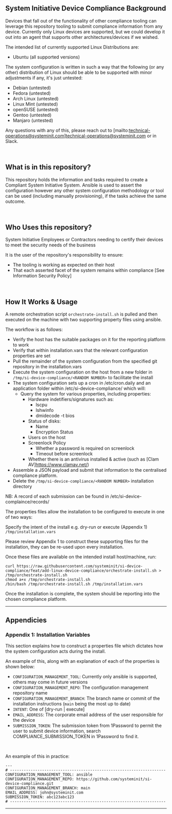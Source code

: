 
## System Initiative Device Compliance Background

Devices that fall out of the functionality of other compliance tooling can leverage this repository tooling to submit compliance information from any device. Currently only Linux devices are supported, but we could develop it out into an agent that supports other architectures/devices if we wished.

The intended list of currently supported Linux Distributions are:
* Ubuntu (all supported versions)

The system configuration is written in such a way that the following (or any other) distribution of Linux should be able to be supported with minor adjustments if any, it's just untested:
* Debian (untested)
* Fedora (untested)
* Arch Linux (untested)
* Linux Mint (untested)
* openSUSE (untested)
* Gentoo (untested)
* Manjaro (untested)

Any questions with any of this, please reach out to [mailto:technical-operations@systeminit.com]technical-operations@systeminit.com or in Slack.

<br/>

## What is in this repository?

This repository holds the information and tasks required to create a Compliant System Initiative System. Ansible is used to assert the configuration however any other system configuration methodology or tool can be used (including manually provisioning), if the tasks achieve the same outcome.

<br/>

## Who Uses this repository?

System Initiative Employees or Contractors needing to certify their devices to meet the security needs of the business

It is the user of the repository's responsibility to ensure:
- The tooling is working as expected on their host
- That each asserted facet of the system remains within compliance [See Information Security Policy]

<br/>

## How It Works & Usage
A remote orchestration script `orchestrate-install.sh` is pulled and then executed on the machine with two supporting property files using ansible. 

The workflow is as follows:
- Verify the host has the suitable packages on it for the reporting platform to work
- Verify that within installation.vars that the relevant configuration properties are set
- Pull the remainder of the system configuration from the specified git repository in the installation.vars
- Execute the system configuration on the host from a new folder in `/tmp/si-device-compliance/<RANDOM NUMBER>` to facilitate the install
- The system configuration sets up a cron in /etc/cron.daily and an application folder within /etc/si-device-compliance/ which will:
  - Query the system for various properties, including properties:
    - Hardware indetifiers/signatures such as:
        - lscpu 
        - lshwinfo
        - dmidecode -t bios
    - Status of disks:
        - Name
        - Encryption Status
    - Users on the host
    - Screenlock Policy
      - Whether a password is required on screenlock
      - Timeout before screenlock
    - Whether there is an antivirus installed & active (such as [Clam AV]https://www.clamav.net/)
- Assemble a JSON payload and submit that information to the centralised compliance platform. 
- Delete the `/tmp/si-device-compliance/<RANDOM NUMBER>` installation directory

NB: A record of each submission can be found in /etc/si-device-complaince/records/

The properties files allow the installation to be configured to execute in one of two ways:

Specify the intent of the install e.g. dry-run or execute (Appendix 1) `/tmp/installation.vars`

Please review Appendix 1 to construct these supporting files for the installation, they can be re-used upon every installation.

Once these files are available on the intended install host/machine, run:
```
curl https://raw.githubusercontent.com/systeminit/si-device-compliance/feat/add-linux-device-compliance/orchestrate-install.sh > /tmp/orchestrate-install.sh
chmod a+x /tmp/orchestrate-install.sh
/bin/bash /tmp/orchestrate-install.sh /tmp/installation.vars
```

Once the installation is complete, the system should be reporting into the chosen compliance platform. 


<hr/>

## Appendicies

### Appendix 1: Installation Variables
This section explains how to construct a properties file which dictates how the system configuration acts during the install.

An example of this, along with an explanation of each of the properties is shown below:

*  `CONFIGURATION_MANAGEMENT_TOOL`: Currently only ansible is supported, others may come in future versions
*  `CONFIGURATION_MANAGEMENT_REPO`: The configuration management repository name
*  `CONFIGURATION_MANAGEMENT_BRANCH`: The branch name or commit of the installation instructions (`main` being the most up to date)
*  `INTENT`: One of [dry-run | execute]
*  `EMAIL_ADDRESS`: The corporate email address of the user responsible for the device
*  `SUBMISSION_TOKEN`: The submission token from 1Password to permit the user to submit device information, search COMPLIANCE_SUBMISSION_TOKEN in 1Password to find it.

<br/>

An example of this in practice:
```
---
# --------------------------------------------------------------------
CONFIGURATION_MANAGEMENT_TOOL: ansible
CONFIGURATION_MANAGEMENT_REPO: https://github.com/systeminit/si-device-compliance.git
CONFIGURATION_MANAGEMENT_BRANCH: main
EMAIL_ADDRESS: john@systeminit.com
SUBMISSION_TOKEN: abc123abc123
# --------------------------------------------------------------------
```

<hr/>
